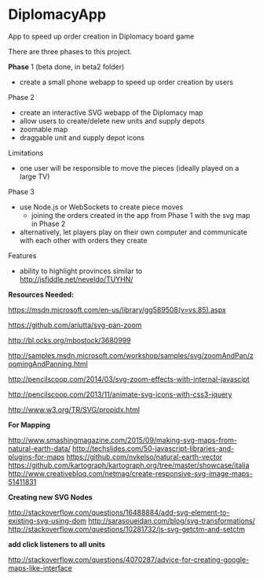 # DiplomacyApp
App to speed up order creation in Diplomacy board game

There are three phases to this project.

**Phase** 1 (beta done, in beta2 folder)
- create a small phone webapp to speed up order creation by users

Phase 2 
- create an interactive SVG webapp of the Diplomacy map 
- allow users to create/delete new units and supply depots
- zoomable map
- draggable unit and supply depot icons

Limitations
- one user will be responsible to move the pieces (ideally played on a large TV)

Phase 3 
- use Node.js or WebSockets to create piece moves
  - joining the orders created in the app from Phase 1 with the svg map in Phase 2
- alternatively, let players play on their own computer and communicate with each other with orders they create

Features
- ability to highlight provinces similar to http://jsfiddle.net/neveldo/TUYHN/

**Resources Needed:**

https://msdn.microsoft.com/en-us/library/gg589508(v=vs.85).aspx

https://github.com/ariutta/svg-pan-zoom

http://bl.ocks.org/mbostock/3680999

http://samples.msdn.microsoft.com/workshop/samples/svg/zoomAndPan/zoomingAndPanning.html

http://pencilscoop.com/2014/03/svg-zoom-effects-with-internal-javascipt

http://pencilscoop.com/2013/11/animate-svg-icons-with-css3-jquery

http://www.w3.org/TR/SVG/propidx.html

**For Mapping** 

http://www.smashingmagazine.com/2015/09/making-svg-maps-from-natural-earth-data/
http://techslides.com/50-javascript-libraries-and-plugins-for-maps
https://github.com/nvkelso/natural-earth-vector
https://github.com/kartograph/kartograph.org/tree/master/showcase/italia
http://www.creativebloq.com/netmag/create-responsive-svg-image-maps-51411831

**Creating new SVG Nodes**

http://stackoverflow.com/questions/16488884/add-svg-element-to-existing-svg-using-dom
http://sarasoueidan.com/blog/svg-transformations/
http://stackoverflow.com/questions/10281732/js-svg-getctm-and-setctm

**add click listeners to all units**

http://stackoverflow.com/questions/4070287/advice-for-creating-google-maps-like-interface
